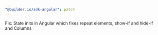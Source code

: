 ```yaml
---
"@builder.io/sdk-angular": patch
---
```


Fix: State inits in Angular which fixes repeat elements, show-if and hide-if and Columns
